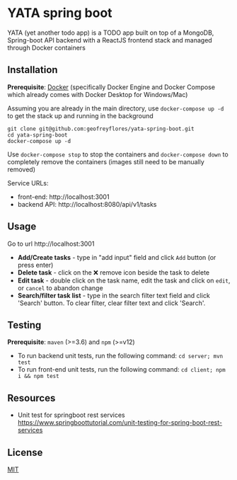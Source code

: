 # YATA spring boot

YATA (yet another todo app) is a TODO app built on top of a MongoDB, Spring-boot API backend with a ReactJS frontend stack and managed through Docker containers

## Installation

**Prerequisite**: [Docker](https://docs.docker.com/get-docker/) (specifically Docker Engine and Docker Compose which already comes with Docker Desktop for Windows/Mac)

Assuming you are already in the main directory, use `docker-compose up -d` to get the stack up and running in the background

```
git clone git@github.com:geofreyflores/yata-spring-boot.git
cd yata-spring-boot
docker-compose up -d
```
Use `docker-compose stop` to stop the containers and `docker-compose down` to completely remove the containers (images still need to be manually removed)

Service URLs:

* front-end: http://localhost:3001
* backend API: http://localhost:8080/api/v1/tasks

## Usage

Go to url http://localhost:3001

* **Add/Create tasks** - type in "add input" field and click `Add` button (or press enter)
* **Delete task** - click on the ❌ remove icon beside the task to delete
* **Edit task** - double click on the task name, edit the task and click on `edit`, or `cancel` to abandon change
* **Search/filter task list** - type in the search filter text field and click 'Search' button. To clear filter, clear filter text and click 'Search'.

## Testing

**Prerequisite**: `maven` (>=3.6) and `npm` (>=v12)

* To run backend unit tests, run the following command: `cd server; mvn test`
* To run front-end unit tests, run the following command: `cd client; npm i && npm test`

## Resources

* Unit test for springboot rest services
  https://www.springboottutorial.com/unit-testing-for-spring-boot-rest-services
  


## License
[MIT](https://choosealicense.com/licenses/mit/)